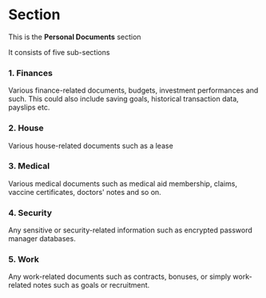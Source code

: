 # Section
This is the **Personal Documents** section

It consists of five sub-sections

### 1. Finances
Various finance-related documents, budgets, investment performances and such.
This could also include saving goals, historical transaction data, payslips etc.

### 2. House
Various house-related documents such as a lease

### 3. Medical
Various medical documents such as medical aid membership, claims, vaccine certificates, doctors' notes and so on.

### 4. Security
Any sensitive or security-related information such as encrypted password manager databases.

### 5. Work
Any work-related documents such as contracts, bonuses, or simply work-related notes such as goals or recruitment.

